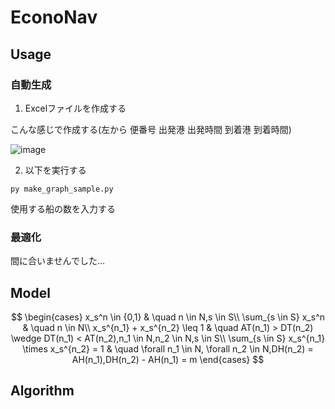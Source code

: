 # EconoNav

## Usage
### 自動生成
1. Excelファイルを作成する

こんな感じで作成する(左から 便番号 出発港 出発時間 到着港 到着時間)

![image](https://github.com/Emmomi/EconoNav/assets/63034349/4750bfd1-a32e-41e4-a92b-6a5fc180e378)

2. 以下を実行する
```
py make_graph_sample.py
```
使用する船の数を入力する

### 最適化
間に合いませんでした…

## Model
$$
  \begin{cases}
    x_s^n \in {0,1} & \quad n \in N,s \in S\\
    \sum_{s \in S} x_s^n & \quad n \in N\\
    x_s^{n_1} + x_s^{n_2} \leq 1 & \quad AT(n_1) > DT(n_2) \wedge DT(n_1) < AT(n_2),n_1 \in N,n_2 \in N,s \in S\\
    \sum_{s \in S} x_s^{n_1} \times x_s^{n_2} = 1 & \quad \forall n_1 \in N, \forall n_2 \in N,DH(n_2) = AH(n_1),DH(n_2) - AH(n_1) = m
  \end{cases}
$$

## Algorithm
